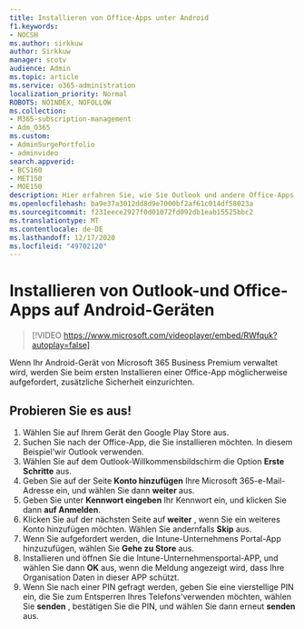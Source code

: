 ```yaml
---
title: Installieren von Office-Apps unter Android
f1.keywords:
- NOCSH
ms.author: sirkkuw
author: Sirkkuw
manager: scotv
audience: Admin
ms.topic: article
ms.service: o365-administration
localization_priority: Normal
ROBOTS: NOINDEX, NOFOLLOW
ms.collection:
- M365-subscription-management
- Adm_O365
ms.custom:
- AdminSurgePortfolio
- adminvideo
search.appverid:
- BCS160
- MET150
- MOE150
description: Hier erfahren Sie, wie Sie Outlook und andere Office-Apps auf Android-Geräten installieren.
ms.openlocfilehash: ba9e37a3012dd8d9e7000bf2af61c014df58023a
ms.sourcegitcommit: f231eece2927f0d01072fd092db1eab15525bbc2
ms.translationtype: MT
ms.contentlocale: de-DE
ms.lasthandoff: 12/17/2020
ms.locfileid: "49702120"
---
```

# <a name="install-outlook-and-office-apps-on-android-devices"></a>Installieren von Outlook-und Office-Apps auf Android-Geräten

> [!VIDEO https://www.microsoft.com/videoplayer/embed/RWfquk?autoplay=false]

Wenn Ihr Android-Gerät von Microsoft 365 Business Premium verwaltet wird, werden Sie beim ersten Installieren einer Office-App möglicherweise aufgefordert, zusätzliche Sicherheit einzurichten. 

## <a name="try-it"></a>Probieren Sie es aus!

1. Wählen Sie auf Ihrem Gerät den Google Play Store aus.
2. Suchen Sie nach der Office-App, die Sie installieren möchten. In diesem Beispiel&#39;wir Outlook verwenden.
3. Wählen Sie auf dem Outlook-Willkommensbildschirm die Option  **Erste Schritte** aus.
4. Geben Sie auf der Seite  **Konto hinzufügen**  Ihre Microsoft 365-e-Mail-Adresse ein, und wählen Sie dann  **weiter** aus.
5. Geben Sie unter  **Kennwort eingeben** Ihr Kennwort ein, und klicken Sie dann  **auf Anmelden**.
6. Klicken Sie auf der nächsten Seite auf  **weiter**  , wenn Sie ein weiteres Konto hinzufügen möchten. Wählen Sie andernfalls  **Skip** aus.
7. Wenn Sie aufgefordert werden, die Intune-Unternehmens Portal-App hinzuzufügen, wählen Sie  **Gehe zu Store** aus.
8. Installieren und öffnen Sie die Intune-Unternehmensportal-APP, und wählen Sie dann  **OK**  aus, wenn die Meldung angezeigt wird, dass Ihre Organisation Daten in dieser APP schützt.
9. Wenn Sie nach einer PIN gefragt werden, geben Sie eine vierstellige PIN ein, die Sie zum Entsperren Ihres Telefons&#39;verwenden möchten, wählen Sie  **senden** , bestätigen Sie die PIN, und wählen Sie dann erneut  **senden**  aus.